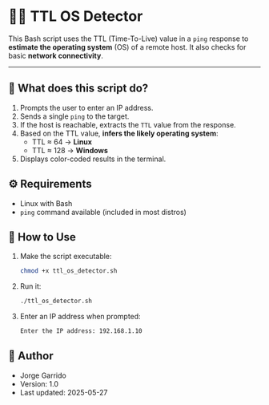 # 🕵️‍♂️ TTL OS Detector

This Bash script uses the TTL (Time-To-Live) value in a `ping` response to **estimate the operating system** (OS) of a remote host. It also checks for basic **network connectivity**.

---

## 📌 What does this script do?

1. Prompts the user to enter an IP address.
2. Sends a single `ping` to the target.
3. If the host is reachable, extracts the `TTL` value from the response.
4. Based on the TTL value, **infers the likely operating system**:
   - TTL ≈ 64 → **Linux**
   - TTL ≈ 128 → **Windows**
5. Displays color-coded results in the terminal.


## ⚙️ Requirements

- Linux with Bash
- `ping` command available (included in most distros)


## 🚀 How to Use

1. Make the script executable:
   ```bash
   chmod +x ttl_os_detector.sh
   ```
2. Run it:
   ```bash
   ./ttl_os_detector.sh
   ```
3. Enter an IP address when prompted:
   ```bash
   Enter the IP address: 192.168.1.10
   ```

## 👤 Author
- Jorge Garrido
- Version: 1.0
- Last updated: 2025-05-27
